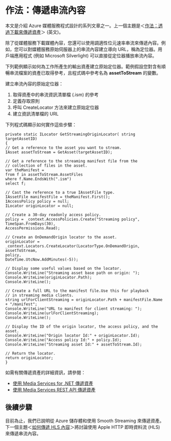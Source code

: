 <properties linkid="develop-media-services-how-to-guides-deliver-streaming-content" urlDisplayName="Deliver Streaming Content from Media Services" pageTitle="How to Deliver Streaming Content from Media Services – Azure" metaKeywords="" description="Learn how to deliver streaming content from Media Services using a direct URL. Code samples are written in C# and use the Media Services SDK for .NET." metaCanonical="" disqusComments="1" umbracoNaviHide="0" title="How to: Deliver streaming content" authors="" />

作法：傳遞串流內容
==================

本文是介紹 Azure 媒體服務程式設計的系列文章之一。上一個主題是＜[作法：透過下載來傳遞資產](http://go.microsoft.com/fwlink/?LinkID=301734&clcid=0x409)＞ (英文)。

除了從媒體服務下載媒體內容，您還可以使用調適性位元速率串流來傳遞內容。例如，您可以對媒體服務原始伺服器上的串流內容建立導向 URL，稱為定位器。用戶端應用程式 (例如 Microsoft Silverlight) 可以直接從定位器播放串流內容。

下列範例顯示如何為工作所產生的輸出資產建立原始定位器。範例假設您對含有順暢串流檔案的資產已取得參考，且程式碼中參考名為 **assetToStream** 的變數。

建立串流內容的原始定位器：

1.  取得資產中的串流資訊清單檔 (.ism) 的參考
2.  定義存取原則
3.  呼叫 CreateLocator 方法來建立原始定位器
4.  建立資訊清單檔的 URL

下列程式碼顯示如何實作這些步驟：

``` {}
private static ILocator GetStreamingOriginLocator( string targetAssetID)
{
// Get a reference to the asset you want to stream.
IAsset assetToStream = GetAsset(targetAssetID);

// Get a reference to the streaming manifest file from the  
// collection of files in the asset. 
var theManifest =
from f in assetToStream.AssetFiles
where f.Name.EndsWith(".ism")
select f;

// Cast the reference to a true IAssetFile type. 
IAssetFile manifestFile = theManifest.First();
IAccessPolicy policy = null;
ILocator originLocator = null;
            
// Create a 30-day readonly access policy. 
policy = _context.AccessPolicies.Create("Streaming policy",
TimeSpan.FromDays(30),
AccessPermissions.Read);

// Create an OnDemandOrigin locator to the asset. 
originLocator = _context.Locators.CreateLocator(LocatorType.OnDemandOrigin, assetToStream,
policy,
DateTime.UtcNow.AddMinutes(-5));
            
// Display some useful values based on the locator.
Console.WriteLine("Streaming asset base path on origin: ");
Console.WriteLine(originLocator.Path);
Console.WriteLine();
    
// Create a full URL to the manifest file.Use this for playback
// in streaming media clients. 
string urlForClientStreaming = originLocator.Path + manifestFile.Name + "/manifest";
Console.WriteLine("URL to manifest for client streaming: ");
Console.WriteLine(urlForClientStreaming);
Console.WriteLine();
    
// Display the ID of the origin locator, the access policy, and the asset.
Console.WriteLine("Origin locator Id:" + originLocator.Id);
Console.WriteLine("Access policy Id:" + policy.Id);
Console.WriteLine("Streaming asset Id:" + assetToStream.Id);

// Return the locator. 
return originLocator;
}
```

如需有關傳遞資產的詳細資訊，請參閱：

-   [使用 Media Services for .NET 傳遞資產](http://msdn.microsoft.com/en-us/library/jj129575.aspx)
-   [使用 Media Services REST API 傳遞資產](http://msdn.microsoft.com/en-us/library/jj129578.aspx)

後續步驟
--------

目前為止，我們已說明從 Azure 儲存體和使用 Smooth Streaming 來傳遞資產。下一個主題＜[如何傳遞 HLS 內容](http://go.microsoft.com/fwlink/?LinkId=301817)＞將討論使用 Apple HTTP 即時資料流 (HLS) 來傳遞串流內容。


